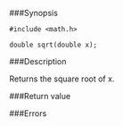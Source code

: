###Synopsis

`#include <math.h>`

`double sqrt(double x);`

###Description

Returns the square root of x.

###Return value

###Errors
